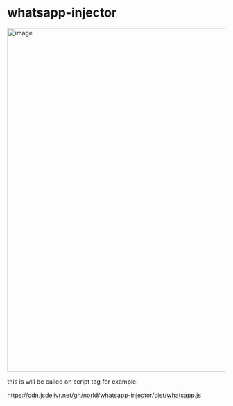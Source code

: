 # whatsapp-injector

<img width="792" alt="image" src="https://github.com/user-attachments/assets/42c40148-ef75-4f78-99d2-e4c411821e3f" />

this is will be called on script tag for example:

https://cdn.jsdelivr.net/gh/norld/whatsapp-injector/dist/whatsapp.js
